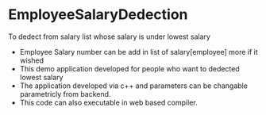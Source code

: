 # EmployeeSalaryDedection
To dedect  from salary list whose salary is under lowest salary 

* Employee Salary number can be add in list of salary[employee] more if it wished
* This demo application developed for people who want to dedected lowest salary
* The application developed via c++ and parameters can be changable parametricly from backend.
* This code can also executable in web based compiler.
